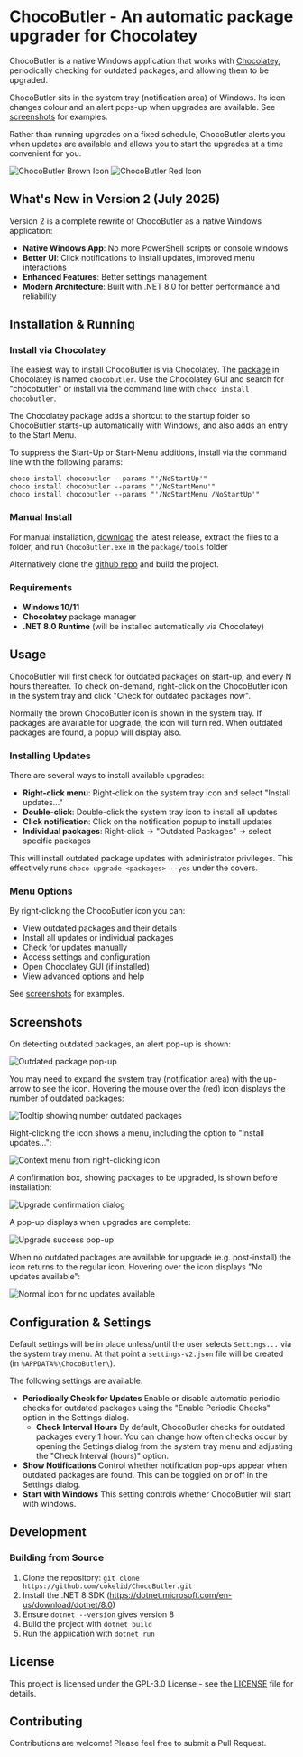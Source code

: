 # ChocoButler - An automatic package upgrader for Chocolatey

ChocoButler is a native Windows application that works with [Chocolatey](https://chocolatey.org/), periodically checking for outdated packages, and allowing them to be upgraded.

ChocoButler sits in the system tray (notification area) of Windows. Its icon changes colour and an alert pops-up when upgrades are available. See [screenshots](#screenshots) for examples.

Rather than running upgrades on a fixed schedule, ChocoButler alerts you when updates are available and allows you to start the upgrades at a time convenient for you. 

![ChocoButler Brown Icon](./img/chocobutler_48x48.png?raw=true) ![ChocoButler Red Icon](./img/chocobutler_red_48x48.png?raw=true)

## What's New in Version 2 (July 2025)

Version 2 is a complete rewrite of ChocoButler as a native Windows application:

- **Native Windows App**: No more PowerShell scripts or console windows
- **Better UI**: Click notifications to install updates, improved menu interactions
- **Enhanced Features**: Better settings management
- **Modern Architecture**: Built with .NET 8.0 for better performance and reliability

## Installation & Running

### Install via Chocolatey
The easiest way to install ChocoButler is via Chocolatey. The [package](https://community.chocolatey.org/packages/chocobutler) in Chocolatey is named `chocobutler`. Use the Chocolatey GUI and search for "chocobutler" or install via the command line with `choco install chocobutler`.

The Chocolatey package adds a shortcut to the startup folder so ChocoButler starts-up automatically with Windows, and also adds an entry to the Start Menu.

To suppress the Start-Up or Start-Menu additions, install via the command line with the following params:
```
choco install chocobutler --params "'/NoStartUp'"
choco install chocobutler --params "'/NoStartMenu'"
choco install chocobutler --params "'/NoStartMenu /NoStartUp'"
```

### Manual Install
For manual installation, [download](https://github.com/cokelid/ChocoButler/releases) the latest release, extract the files to a folder, and run `ChocoButler.exe` in the `package/tools` folder 

Alternatively clone the [github repo](https://github.com/cokelid/ChocoButler.git) and build the project.

### Requirements
- **Windows 10/11**
- **Chocolatey** package manager
- **.NET 8.0 Runtime** (will be installed automatically via Chocolatey)

## Usage

ChocoButler will first check for outdated packages on start-up, and every N hours thereafter. To check on-demand, right-click on the ChocoButler icon in the system tray and click "Check for outdated packages now".

Normally the brown ChocoButler icon is shown in the system tray. If packages are available for upgrade, the icon will turn red. When outdated packages are found, a popup will display also.

### Installing Updates
There are several ways to install available upgrades:

- **Right-click menu**: Right-click on the system tray icon and select "Install updates..."
- **Double-click**: Double-click the system tray icon to install all updates
- **Click notification**: Click on the notification popup to install updates
- **Individual packages**: Right-click → "Outdated Packages" → select specific packages

This will install outdated package updates with administrator privileges. This effectively runs `choco upgrade <packages> --yes` under the covers.

### Menu Options
By right-clicking the ChocoButler icon you can:
- View outdated packages and their details
- Install all updates or individual packages
- Check for updates manually
- Access settings and configuration
- Open Chocolatey GUI (if installed)
- View advanced options and help

See [screenshots](#screenshots) for examples.

## Screenshots

On detecting outdated packages, an alert pop-up is shown:

![Outdated package pop-up](./img/screenshot-01-alert.png?raw=true)

You may need to expand the system tray (notification area) with the up-arrow to see the icon. Hovering the mouse over the (red) icon displays the number of outdated packages:

![Tooltip showing number outdated packages](./img/screenshot-02-tooltip.png?raw=true)

Right-clicking the icon shows a menu, including the option to "Install updates...":

![Context menu from right-clicking icon](./img/screenshot-03-menu.png?raw=true)

A confirmation box, showing packages to be upgraded, is shown before installation:

![Upgrade confirmation dialog](./img/screenshot-04-confirm.png?raw=true)

A pop-up displays when upgrades are complete:

![Upgrade success pop-up](./img/screenshot-05-success.png?raw=true)

When no outdated packages are available for upgrade (e.g. post-install) the icon returns to the regular icon. Hovering over the icon displays "No updates available":

![Normal icon for no updates available](./img/screenshot-06-post-install.png?raw=true)

## Configuration & Settings

Default settings will be in place unless/until the user selects `Settings...` via the system tray menu. At that point a `settings-v2.json` file will be created (in `%APPDATA%\ChocoButler\`).

The following settings are available:

- **Periodically Check for Updates**  Enable or disable automatic periodic checks for outdated packages using the "Enable Periodic Checks" option in the Settings dialog.
    - **Check Interval Hours** By default, ChocoButler checks for outdated packages every 1 hour. You can change how often checks occur by opening the Settings dialog from the system tray menu and adjusting the "Check Interval (hours)" option.
- **Show Notifications** Control whether notification pop-ups appear when outdated packages are found. This can be toggled on or off in the Settings dialog.
- **Start with Windows** This setting controls whether ChocoButler will start with windows.


## Development

### Building from Source
1. Clone the repository: `git clone https://github.com/cokelid/ChocoButler.git`
2. Install the .NET 8 SDK (https://dotnet.microsoft.com/en-us/download/dotnet/8.0)
3. Ensure `dotnet --version` gives version 8
3. Build the project with `dotnet build`
4. Run the application with `dotnet run`


## License

This project is licensed under the GPL-3.0 License - see the [LICENSE](LICENSE) file for details.

## Contributing

Contributions are welcome! Please feel free to submit a Pull Request.












